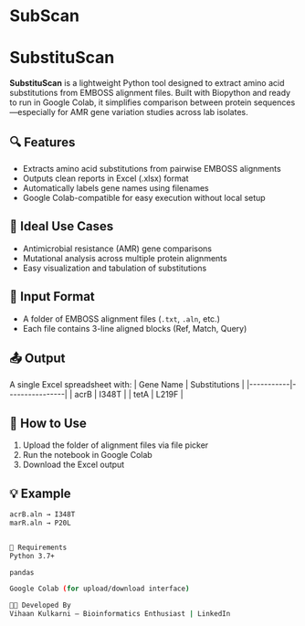 # SubScan
# SubstituScan

**SubstituScan** is a lightweight Python tool designed to extract amino acid substitutions from EMBOSS alignment files. Built with Biopython and ready to run in Google Colab, it simplifies comparison between protein sequences—especially for AMR gene variation studies across lab isolates.

## 🔍 Features
- Extracts amino acid substitutions from pairwise EMBOSS alignments
- Outputs clean reports in Excel (.xlsx) format
- Automatically labels gene names using filenames
- Google Colab-compatible for easy execution without local setup

## 🧪 Ideal Use Cases
- Antimicrobial resistance (AMR) gene comparisons
- Mutational analysis across multiple protein alignments
- Easy visualization and tabulation of substitutions

## 📂 Input Format
- A folder of EMBOSS alignment files (`.txt`, `.aln`, etc.)
- Each file contains 3-line aligned blocks (Ref, Match, Query)

## 📤 Output
A single Excel spreadsheet with:
| Gene Name | Substitutions |
|-----------|----------------|
| acrB      | I348T          |
| tetA      | L219F          |

## 🚀 How to Use
1. Upload the folder of alignment files via file picker
2. Run the notebook in Google Colab
3. Download the Excel output

## 💡 Example
```bash
acrB.aln → I348T
marR.aln → P20L


🧰 Requirements
Python 3.7+

pandas

Google Colab (for upload/download interface)

👨‍🔬 Developed By
Vihaan Kulkarni – Bioinformatics Enthusiast | LinkedIn

